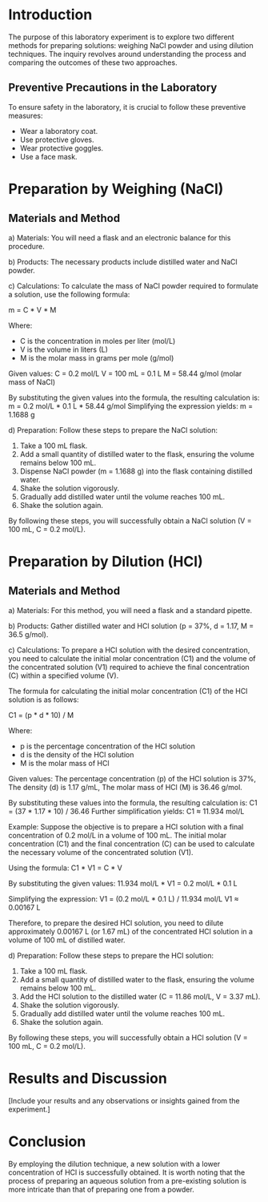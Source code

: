 # Introduction

The purpose of this laboratory experiment is to explore two different methods for preparing solutions: weighing NaCl powder and using dilution techniques. The inquiry revolves around understanding the process and comparing the outcomes of these two approaches.

## Preventive Precautions in the Laboratory

To ensure safety in the laboratory, it is crucial to follow these preventive measures:

- Wear a laboratory coat.
- Use protective gloves.
- Wear protective goggles.
- Use a face mask.

# Preparation by Weighing (NaCl)

## Materials and Method

a) Materials:
You will need a flask and an electronic balance for this procedure.

b) Products:
The necessary products include distilled water and NaCl powder.

c) Calculations:
To calculate the mass of NaCl powder required to formulate a solution, use the following formula:

m = C * V * M

Where:
- C is the concentration in moles per liter (mol/L)
- V is the volume in liters (L)
- M is the molar mass in grams per mole (g/mol)

Given values:
C = 0.2 mol/L
V = 100 mL = 0.1 L
M = 58.44 g/mol (molar mass of NaCl)

By substituting the given values into the formula, the resulting calculation is:
m = 0.2 mol/L * 0.1 L * 58.44 g/mol
Simplifying the expression yields:
m = 1.1688 g

d) Preparation:
Follow these steps to prepare the NaCl solution:

1. Take a 100 mL flask.
2. Add a small quantity of distilled water to the flask, ensuring the volume remains below 100 mL.
3. Dispense NaCl powder (m = 1.1688 g) into the flask containing distilled water.
4. Shake the solution vigorously.
5. Gradually add distilled water until the volume reaches 100 mL.
6. Shake the solution again.

By following these steps, you will successfully obtain a NaCl solution (V = 100 mL, C = 0.2 mol/L).

# Preparation by Dilution (HCl)

## Materials and Method

a) Materials:
For this method, you will need a flask and a standard pipette.

b) Products:
Gather distilled water and HCl solution (p = 37%, d = 1.17, M = 36.5 g/mol).

c) Calculations:
To prepare a HCl solution with the desired concentration, you need to calculate the initial molar concentration (C1) and the volume of the concentrated solution (V1) required to achieve the final concentration (C) within a specified volume (V).

The formula for calculating the initial molar concentration (C1) of the HCl solution is as follows:

C1 = (p * d * 10) / M

Where:
- p is the percentage concentration of the HCl solution
- d is the density of the HCl solution
- M is the molar mass of HCl

Given values:
The percentage concentration (p) of the HCl solution is 37%,
The density (d) is 1.17 g/mL,
The molar mass of HCl (M) is 36.46 g/mol.

By substituting these values into the formula, the resulting calculation is:
C1 = (37 * 1.17 * 10) / 36.46
Further simplification yields:
C1 ≈ 11.934 mol/L

Example:
Suppose the objective is to prepare a HCl solution with a final concentration of 0.2 mol/L in a volume of 100 mL. The initial molar concentration (C1) and the final concentration (C) can be used to calculate the necessary volume of the concentrated solution (V1).

Using the formula:
C1 * V1 = C * V

By substituting the given values:
11.934 mol/L * V1 = 0.2 mol/L * 0.1 L

Simplifying the expression:
V1 = (0.2 mol/L * 0.1 L) / 11.934 mol/L
V1 ≈ 0.00167 L

Therefore, to prepare the desired HCl solution, you need to dilute approximately 0.00167 L (or 1.67 mL) of the concentrated HCl solution in a volume of 100 mL of distilled water.

d) Preparation:
Follow these steps to prepare the HCl solution:

1. Take a 100 mL flask.
2. Add a small quantity of distilled water to the flask, ensuring the volume remains below 100 mL.
3. Add the HCl solution to the distilled water (C = 11.86 mol/L, V = 3.37 mL).
4. Shake the solution vigorously.
5. Gradually add distilled water until the volume reaches 100 mL.
6. Shake the solution again.

By following these steps, you will successfully obtain a HCl solution (V = 100 mL, C = 0.2 mol/L).

# Results and Discussion

[Include your results and any observations or insights gained from the experiment.]

# Conclusion

By employing the dilution technique, a new solution with a lower concentration of HCl is successfully obtained. It is worth noting that the process of preparing an aqueous solution from a pre-existing solution is more intricate than that of preparing one from a powder.
